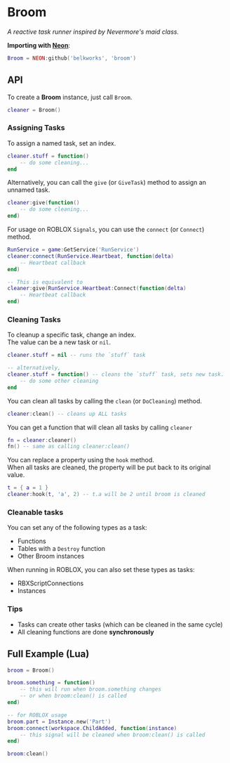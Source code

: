 
# Broom
*A reactive task runner inspired by Nevermore's maid class.*

**Importing with [Neon](https://github.com/Belkworks/NEON)**:
```lua
Broom = NEON:github('belkworks', 'broom')
```

## API

To create a **Broom** instance, just call `Broom`.  
```lua
cleaner = Broom()
```

### Assigning Tasks

To assign a named task, set an index.
```lua
cleaner.stuff = function()
    -- do some cleaning...
end
```

Alternatively, you can call the `give` (or `GiveTask`) method to assign an unnamed task.
```lua
cleaner:give(function()
    -- do some cleaning...
end)
```

For usage on ROBLOX `Signals`, you can use the `connect` (or `Connect`) method.
```lua
RunService = game:GetService('RunService')
cleaner:connect(RunService.Heartbeat, function(delta)
    -- Heartbeat callback
end)

-- This is equivalent to
cleaner:give(RunService.Heartbeat:Connect(function(delta)
    -- Heartbeat callback
end)
```

### Cleaning Tasks

To cleanup a specific task, change an index.  
The value can be a new task or `nil`.
```lua
cleaner.stuff = nil -- runs the `stuff` task

-- alternatively,
cleaner.stuff = function() -- cleans the `stuff` task, sets new task.
    -- do some other cleaning
end
```

You can clean all tasks by calling the `clean` (or `DoCleaning`) method.
```lua
cleaner:clean() -- cleans up ALL tasks
```

You can get a function that will clean all tasks by calling `cleaner`
```lua
fn = cleaner:cleaner()
fn() -- same as calling cleaner:clean()
```

You can replace a property using the `hook` method.  
When all tasks are cleaned, the property will be put back to its original value.
```lua
t = { a = 1 }
cleaner:hook(t, 'a', 2) -- t.a will be 2 until broom is cleaned
```

### Cleanable tasks

You can set any of the following types as a task:
- Functions
- Tables with a `Destroy` function
- Other Broom instances

When running in ROBLOX, you can also set these types as tasks:
- RBXScriptConnections
- Instances

### Tips

- Tasks can create other tasks (which can be cleaned in the same cycle)
- All cleaning functions are done **synchronously**

## Full Example  (Lua)

```lua
broom = Broom()

broom.something = function()
    -- this will run when broom.something changes
    -- or when broom:clean() is called
end)

-- for ROBLOX usage
broom.part = Instance.new('Part')
broom:connect(workspace.ChildAdded, function(instance)
    -- this signal will be cleaned when broom:clean() is called
end)

broom:clean()
```
